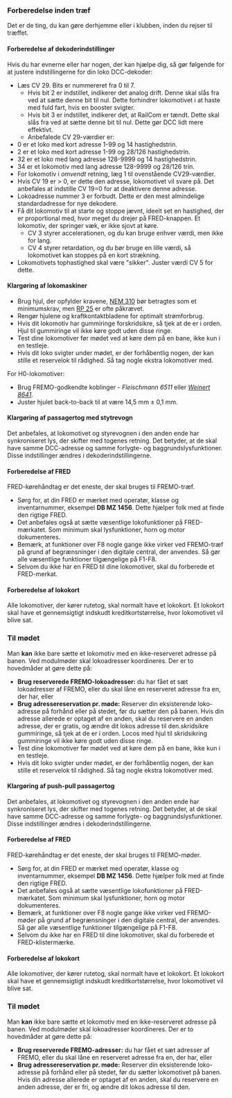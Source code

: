 ﻿### Forberedelse inden træf
Det er de ting, du kan gøre derhjemme eller i klubben, inden du rejser til træffet.
 
#### Forberedelse af dekoderindstillinger
Hvis du har evnerne eller har nogen, der kan hjælpe dig, så gør følgende for at justere indstillingerne for din loko DCC-dekoder:
- Læs CV 29. Bits er nummereret fra 0 til 7.
  - Hvis bit 2 er indstillet, indikerer det analog drift. Denne skal slås fra ved at sætte denne bit til nul. Dette forhindrer lokomotivet i at haste med fuld fart, hvis en booster svigter.
  - Hvis bit 3 er indstillet, indikerer det, at RailCom er tændt. Dette skal slås fra ved at sætte denne bit til nul. Dette gør DCC lidt mere effektivt.
  - Anbefalede CV 29-værdier er:
- 0 er et loko med kort adresse 1-99 og 14 hastighedstrin.
- 2 er et loko med kort adresse 1-99 og 28/126 hastighedstrin.
- 32 er et loko med lang adresse 128-9999 og 14 hastighedstrin.
- 34 er et lokomotiv med lang adresse 128-9999 og 28/126 trin.
- For lokomotiv i *omvendt* retning, læg 1 til ovenstående CV29-værdier.
- Hvis CV 19 er > 0, er dette den adresse, lokomotivet vil svare på. Det anbefales at indstille CV 19=0 for at deaktivere denne adresse.
- Lokoadresse nummer 3 er forbudt. Dette er den mest almindelige standardadresse for nye dekodere.
- Få dit lokomotiv til at starte og stoppe jævnt, ideelt set en hastighed, der er proportional med, hvor meget du drejer på FRED-knappen. Et lokomotiv, der springer væk, er ikke sjovt at køre.
  - CV 3 styrer accelerationen, og du kan bruge enhver værdi, men ikke for lang.
  - CV 4 styrer retardation, og du bør bruge en lille værdi, så lokomotivet kan stoppes på en kort strækning.
- Lokomotivets tophastighed skal være "sikker". Juster værdi CV 5 for dette.

#### Klargøring af lokomaskiner
- Brug hjul, der opfylder kravene, [NEM 310](https://www.morop.eu/images/NEM_register/NEM_E/nem310_en_2009_20111116.pdf) bør betragtes som et minimumskrav,
men [RP 25](https://www.nmra.org/sites/default/files/standards/sandrp/pdf/RP-25%202009.07.pdf) er ofte påkrævet.
- Rengør hjulene og kraftkontaktbladene for optimalt strømforbrug.
- Hvis dit lokomotiv har gummiringe forskridsikre, så tjek at de er i orden. Hjul til gummiringe vil ikke køre godt uden disse ringe.
- Test dine lokomotiver før mødet ved at køre dem på en bane, ikke kun i en testleje.
- Hvis dit loko svigter under mødet, er der forhåbentlig nogen, der kan stille et reservelok til rådighed. Så tag nogle ekstra lokomotiver med.
 
For H0-lokomotiver:
- Brug FREMO-godkendte koblinger - *Fleischmann 6511* eller [*Weinert 8641*](https://weinert-modellbau.de/shop/weinert-modellbau-h0/bauteile-h0/grosspackung-kupplungen-zum-einsetzen-in-die-pufferbohle-detalje).
- Juster hjulet back-to-back til at være 14,5 mm ± 0,1 mm.

#### Klargøring af passagertog med stytrevogn
Det anbefales, at lokomotivet og styrevognen i den anden ende har synkroniseret lys, der skifter med togenes retning.
Det betyder, at de skal have samme DCC-adresse og samme forlygte- og baggrundslysfunktioner. Disse indstillinger ændres i dekoderindstillingerne.

#### Forberedelse af FRED
FRED-kørehåndtag er det eneste, der skal bruges til FREMO-træf.
- Sørg for, at din FRED er mærket med operatør, klasse og inventarnummer, eksempel **DB MZ 1456**. Dette hjælper folk med at finde den rigtige FRED.
- Det anbefales også at sætte væsentlige lokofunktioner på FRED-mærkatet. Som minimum skal lysfunktioner, horn og motor dokumenteres.
- Bemærk, at funktioner over F8 nogle gange ikke virker ved FREMO-træf på grund af begrænsninger i den digitale central, der anvendes. Så gør alle væsentlige funktioner tilgængelige på F1-F8.
- Selvom du ikke har en FRED til dine lokomotiver, skal du forberede et FRED-merkat.

#### Forberedelse af lokokort
Alle lokomotiver, der kører rutetog, skal normalt have et lokokort.
Et lokokort skal have et gennemsigtigt indskudt kreditkortstørrelse, hvor lokomotivet vil blive sat.

### Til mødet
Man **kan** ikke bare sætte et lokomotiv med en ikke-reserveret adresse på banen.
Ved modulmøder skal lokoadresser koordineres. Der er to hovedmåder at gøre dette på:
- **Brug reserverede FREMO-lokoadresser:** du har fået et sæt lokoadresser af FREMO, eller du skal låne en reserveret adresse fra en, der har, eller
- **Brug adressereservation pr. møde:** Reserver din eksisterende loko-adresse på forhånd eller på stedet, før du sætter den på banen.
Hvis din adresse allerede er optaget af en anden, skal du reservere en anden adresse, der er gratis, og ændre dit lokos adresse til den.skridsikre gummiringe, så tjek at de er i orden. Locos med hjul til skridsikring gummiringe vil ikke køre godt uden disse ringe.
- Test dine lokomotiver før mødet ved at køre dem på en bane, ikke kun i en testleje.
- Hvis dit loko svigter under mødet, er der forhåbentlig nogen, der kan stille et reservelok til rådighed. Så tag nogle ekstra lokomotiver med.

#### Klargøring af push-pull passagertog
Det anbefales, at lokomotivet og styrevognen i den anden ende har synkroniseret lys, der skifter med togenes retning.
Det betyder, at de skal have samme DCC-adresse og samme forlygte- og baggrundslysfunktioner. Disse indstillinger ændres i dekoderindstillingerne.

#### Forberedelse af FRED
FRED-kørehåndtag er det eneste, der skal bruges til FREMO-møder.
- Sørg for, at din FRED er mærket med operatør, klasse og inventarnummer, eksempel **DB MZ 1456**. Dette hjælper folk med at finde den rigtige FRED.
- Det anbefales også at sætte væsentlige lokofunktioner på FRED-mærkatet. Som minimum skal lysfunktioner, horn og motor dokumenteres.
- Bemærk, at funktioner over F8 nogle gange ikke virker ved FREMO-møder på grund af begrænsninger i den digitale central, der anvendes. Så gør alle væsentlige funktioner tilgængelige på F1-F8.
- Selvom du ikke har en FRED til dine lokomotiver, skal du forberede et FRED-klistermærke.

#### Forberedelse af lokokort
Alle lokomotiver, der kører rutetog, skal normalt have et lokokort.
Et lokokort skal have et gennemsigtigt indskudt kreditkortstørrelse, hvor lokomotivet vil blive sat.

### Til mødet
Man **kan** ikke bare sætte et lokomotiv med en ikke-reserveret adresse på banen.
Ved modulmøder skal lokoadresser koordineres. Der er to hovedmåder at gøre dette på:
- **Brug reserverede FREMO-adresser:** du har fået et sæt adresser af FREMO, eller du skal låne en reserveret adresse fra en, der har, eller
- **Brug adressereservation pr. møde:** Reserver din eksisterende loko-adresse på forhånd eller på stedet, før du sætter lokomotivet på banen.
Hvis din adresse allerede er optaget af en anden, skal du reservere en anden adresse, der er fri, og ændre dit lokos adresse til den.
